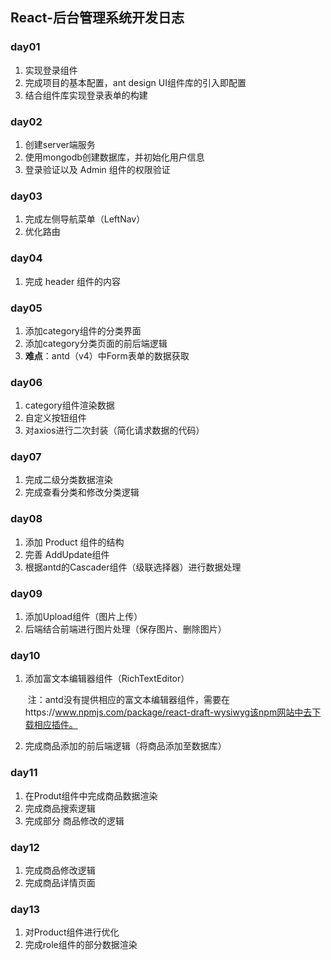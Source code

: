 ## React-后台管理系统开发日志

### day01

1. 实现登录组件
2. 完成项目的基本配置，ant design UI组件库的引入即配置
3. 结合组件库实现登录表单的构建



### day02

1. 创建server端服务
2. 使用mongodb创建数据库，并初始化用户信息
3. 登录验证以及 Admin 组件的权限验证



### day03

1. 完成左侧导航菜单（LeftNav）
2. 优化路由



### day04

1. 完成 header 组件的内容



### day05

1. 添加category组件的分类界面
2. 添加category分类页面的前后端逻辑
3. **难点**：antd（v4）中Form表单的数据获取



### day06

1. category组件渲染数据
2. 自定义按钮组件
3. 对axios进行二次封装（简化请求数据的代码）



### day07

1. 完成二级分类数据渲染
2. 完成查看分类和修改分类逻辑



### day08

1. 添加 Product 组件的结构
2. 完善 AddUpdate组件
3. 根据antd的Cascader组件（级联选择器）进行数据处理



### day09

1. 添加Upload组件（图片上传）
2. 后端结合前端进行图片处理（保存图片、删除图片）



### day10

1. 添加富文本编辑器组件（RichTextEditor）

   ​	注：antd没有提供相应的富文本编辑器组件，需要在https://www.npmjs.com/package/react-draft-wysiwyg该npm网站中去下载相应插件。

2. 完成商品添加的前后端逻辑（将商品添加至数据库）



### day11

1. 在Produt组件中完成商品数据渲染
2. 完成商品搜索逻辑
3. 完成部分 商品修改的逻辑



### day12

1. 完成商品修改逻辑
2. 完成商品详情页面



### day13

1. 对Product组件进行优化
2. 完成role组件的部分数据渲染